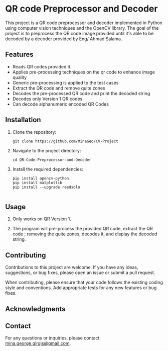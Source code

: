 # QR code Preprocessor and Decoder

This project is a QR code preprocessor and decoder implemented in Python using computer vision techniques and the OpenCV library. The goal of the project is to preprocess the QR code image provided until it's able to be decoded by a decoder provided by Eng/ Ahmad Salama.

## Features
- Reads QR codes provided it
- Applies pre-processing techniques on the qr code to enhance image quality
- Generic pre-processing is applied to the test cases
- Extract the QR code and remove quite zones
- Decodes the pre-processed QR code and print the decoded string
- Decodes only Version 1 QR codes
- Can decode alphanumeric encoded QR Codes

## Installation

1. Clone the repository:
   ````shell
   git clone https://github.com/MinaGeo/CV-Project

2. Navigate to the project directory:

   ````shell
   cd QR-Code-Preprocessor-and-Decoder

3. Install the required dependencies:

   ````shell
   pip install opencv-python
   pip install matplotlib
   pip install --upgrade reedsolo
	

## Usage
1. Only works on QR Version 1.

2. The program will pre-process the provided QR code, extract the QR code ; removing the quite zones, decodes it, and display the decoded string.

## Contributing

Contributions to this project are welcome. If you have any ideas, suggestions, or bug fixes, please open an issue or submit a pull request.

When contributing, please ensure that your code follows the existing coding style and conventions. Add appropriate tests for any new features or bug fixes.

## Acknowledgments


## Contact

For any questions or inquiries, please contact [mina.george.girgis@gmail.com](mailto:your-email@example.com).

